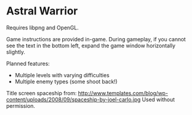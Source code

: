 # Astral Warrior

Requires libpng and OpenGL.

Game instructions are provided in-game.
During gameplay, if you cannot see the text in the bottom left,
expand the game window horizontally slightly.

Planned features:
* Multiple levels with varying difficulties
* Multiple enemy types (some shoot back!)

Title screen spaceship from:
http://www.templates.com/blog/wp-content/uploads/2008/09/spaceship-by-joel-carlo.jpg
Used without permission.